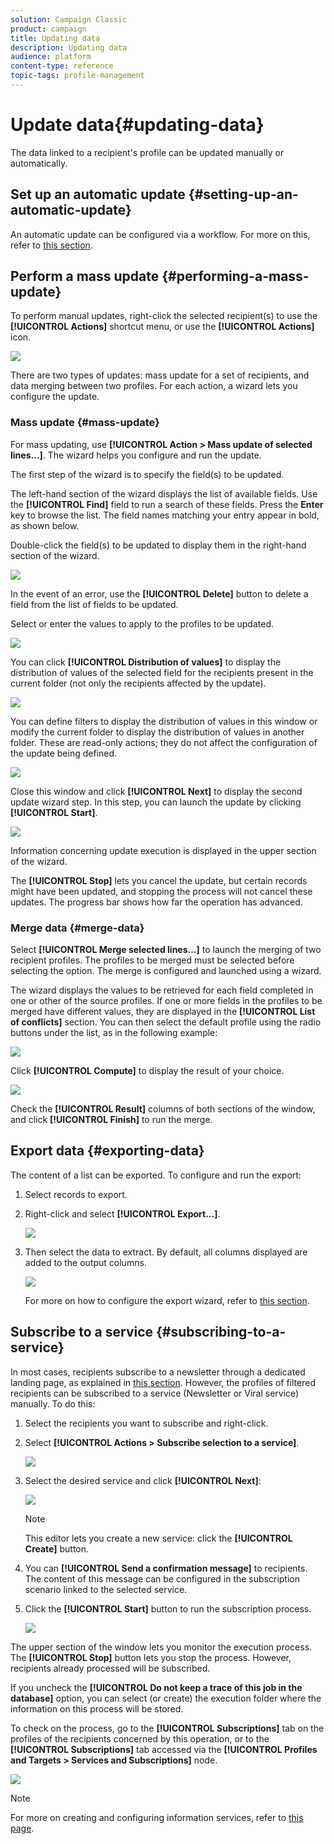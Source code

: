 ```yaml
---
solution: Campaign Classic
product: campaign
title: Updating data
description: Updating data
audience: platform
content-type: reference
topic-tags: profile-management
---
```


# Update data{#updating-data}

The data linked to a recipient's profile can be updated manually or automatically.

## Set up an automatic update {#setting-up-an-automatic-update}

An automatic update can be configured via a workflow. For more on this, refer to [this section](../../workflow/using/update-data.md).

## Perform a mass update {#performing-a-mass-update}

To perform manual updates, right-click the selected recipient(s) to use the **[!UICONTROL Actions]** shortcut menu, or use the **[!UICONTROL Actions]** icon.

![](assets/s_ncs_user_action_icon.png)

There are two types of updates: mass update for a set of recipients, and data merging between two profiles. For each action, a wizard lets you configure the update.

### Mass update {#mass-update}

For mass updating, use **[!UICONTROL Action > Mass update of selected lines...]**. The wizard helps you configure and run the update.

The first step of the wizard is to specify the field(s) to be updated.

The left-hand section of the wizard displays the list of available fields. Use the **[!UICONTROL Find]** field to run a search of these fields. Press the **Enter** key to browse the list. The field names matching your entry appear in bold, as shown below.

Double-click the field(s) to be updated to display them in the right-hand section of the wizard.

![](assets/s_ncs_user_update_wizard01_1.png)

In the event of an error, use the **[!UICONTROL Delete]** button to delete a field from the list of fields to be updated.

Select or enter the values to apply to the profiles to be updated.

![](assets/s_ncs_user_update_wizard01_12.png)

You can click **[!UICONTROL Distribution of values]** to display the distribution of values of the selected field for the recipients present in the current folder (not only the recipients affected by the update).

![](assets/s_ncs_user_update_wizard01_2.png)

You can define filters to display the distribution of values in this window or modify the current folder to display the distribution of values in another folder. These are read-only actions; they do not affect the configuration of the update being defined.

![](assets/s_ncs_user_update_wizard01_3.png)

Close this window and click **[!UICONTROL Next]** to display the second update wizard step. In this step, you can launch the update by clicking **[!UICONTROL Start]**.

![](assets/s_ncs_user_update_wizard01_4.png)

Information concerning update execution is displayed in the upper section of the wizard.

The **[!UICONTROL Stop]** lets you cancel the update, but certain records might have been updated, and stopping the process will not cancel these updates. The progress bar shows how far the operation has advanced.

### Merge data {#merge-data}

Select **[!UICONTROL Merge selected lines...]** to launch the merging of two recipient profiles. The profiles to be merged must be selected before selecting the option. The merge is configured and launched using a wizard.

The wizard displays the values to be retrieved for each field completed in one or other of the source profiles. If one or more fields in the profiles to be merged have different values, they are displayed in the **[!UICONTROL List of conflicts]** section. You can then select the default profile using the radio buttons under the list, as in the following example:

![](assets/s_ncs_user_merge_wizard01_1.png)

Click **[!UICONTROL Compute]** to display the result of your choice.

![](assets/s_ncs_user_merge_wizard01_2.png)

Check the **[!UICONTROL Result]** columns of both sections of the window, and click **[!UICONTROL Finish]** to run the merge.

## Export data {#exporting-data}

The content of a list can be exported. To configure and run the export:

1. Select records to export.
1. Right-click and select **[!UICONTROL Export...]**.

    ![](assets/s_ncs_user_export_list.png)

1. Then select the data to extract. By default, all columns displayed are added to the output columns.

    ![](assets/s_ncs_user_export_list_start.png)

   For more on how to configure the export wizard, refer to [this section](../../platform/using/executing-export-jobs.md).

## Subscribe to a service {#subscribing-to-a-service}

In most cases, recipients subscribe to a newsletter through a dedicated landing page, as explained in [this section](../../delivery/using/managing-subscriptions.md). However, the profiles of filtered recipients can be subscribed to a service (Newsletter or Viral service) manually. To do this:

1. Select the recipients you want to subscribe and right-click. 
1. Select **[!UICONTROL Actions > Subscribe selection to a service]**.

    ![](assets/s_ncs_user_selection_subscribe_service.png)

1. Select the desired service and click **[!UICONTROL Next]**:

    ![](assets/s_ncs_user_selection_subscribe_service_2.png)

    >[!NOTE]
    >
    >This editor lets you create a new service: click the **[!UICONTROL Create]** button.

1. You can **[!UICONTROL Send a confirmation message]** to recipients. The content of this message can be configured in the subscription scenario linked to the selected service.
1. Click the **[!UICONTROL Start]** button to run the subscription process.

    ![](assets/s_ncs_user_selection_subscribe_service_3.png)

The upper section of the window lets you monitor the execution process. The **[!UICONTROL Stop]** button lets you stop the process. However, recipients already processed will be subscribed.

If you uncheck the **[!UICONTROL Do not keep a trace of this job in the database]** option, you can select (or create) the execution folder where the information on this process will be stored.

To check on the process, go to the **[!UICONTROL Subscriptions]** tab on the profiles of the recipients concerned by this operation, or to the **[!UICONTROL Subscriptions]** tab accessed via the **[!UICONTROL Profiles and Targets > Services and Subscriptions]** node.

![](assets/s_ncs_user_selection_subscribe_service_4.png)

>[!NOTE]
>
>For more on creating and configuring information services, refer to [this page](../../delivery/using/managing-subscriptions.md).

